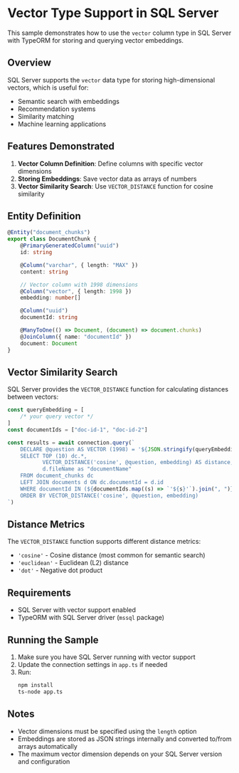 # Vector Type Support in SQL Server

This sample demonstrates how to use the `vector` column type in SQL Server with TypeORM for storing and querying vector embeddings.

## Overview

SQL Server supports the `vector` data type for storing high-dimensional vectors, which is useful for:

-   Semantic search with embeddings
-   Recommendation systems
-   Similarity matching
-   Machine learning applications

## Features Demonstrated

1. **Vector Column Definition**: Define columns with specific vector dimensions
2. **Storing Embeddings**: Save vector data as arrays of numbers
3. **Vector Similarity Search**: Use `VECTOR_DISTANCE` function for cosine similarity

## Entity Definition

```typescript
@Entity("document_chunks")
export class DocumentChunk {
    @PrimaryGeneratedColumn("uuid")
    id: string

    @Column("varchar", { length: "MAX" })
    content: string

    // Vector column with 1998 dimensions
    @Column("vector", { length: 1998 })
    embedding: number[]

    @Column("uuid")
    documentId: string

    @ManyToOne(() => Document, (document) => document.chunks)
    @JoinColumn({ name: "documentId" })
    document: Document
}
```

## Vector Similarity Search

SQL Server provides the `VECTOR_DISTANCE` function for calculating distances between vectors:

```typescript
const queryEmbedding = [
    /* your query vector */
]
const documentIds = ["doc-id-1", "doc-id-2"]

const results = await connection.query(`
    DECLARE @question AS VECTOR (1998) = '${JSON.stringify(queryEmbedding)}';
    SELECT TOP (10) dc.*, 
           VECTOR_DISTANCE('cosine', @question, embedding) AS distance,
           d.fileName as "documentName"
    FROM document_chunks dc
    LEFT JOIN documents d ON dc.documentId = d.id
    WHERE documentId IN (${documentIds.map((s) => `'${s}'`).join(", ")})
    ORDER BY VECTOR_DISTANCE('cosine', @question, embedding)
`)
```

## Distance Metrics

The `VECTOR_DISTANCE` function supports different distance metrics:

-   `'cosine'` - Cosine distance (most common for semantic search)
-   `'euclidean'` - Euclidean (L2) distance
-   `'dot'` - Negative dot product

## Requirements

-   SQL Server with vector support enabled
-   TypeORM with SQL Server driver (`mssql` package)

## Running the Sample

1. Make sure you have SQL Server running with vector support
2. Update the connection settings in `app.ts` if needed
3. Run:
    ```bash
    npm install
    ts-node app.ts
    ```

## Notes

-   Vector dimensions must be specified using the `length` option
-   Embeddings are stored as JSON strings internally and converted to/from arrays automatically
-   The maximum vector dimension depends on your SQL Server version and configuration
